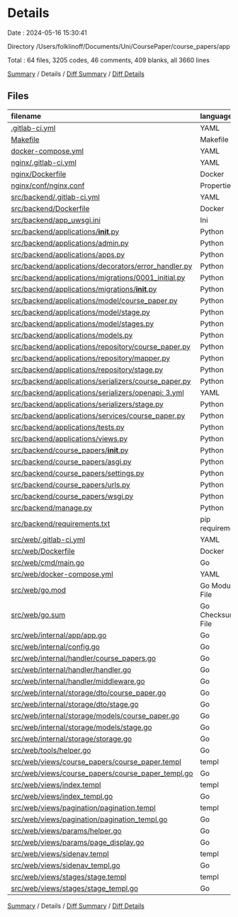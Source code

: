 # Details

Date : 2024-05-16 15:30:41

Directory /Users/folklinoff/Documents/Uni/CoursePaper/course_papers/app

Total : 64 files,  3205 codes, 46 comments, 409 blanks, all 3660 lines

[Summary](results.md) / Details / [Diff Summary](diff.md) / [Diff Details](diff-details.md)

## Files
| filename | language | code | comment | blank | total |
| :--- | :--- | ---: | ---: | ---: | ---: |
| [.gitlab-ci.yml](/.gitlab-ci.yml) | YAML | 6 | 0 | 2 | 8 |
| [Makefile](/Makefile) | Makefile | 9 | 0 | 3 | 12 |
| [docker-compose.yml](/docker-compose.yml) | YAML | 42 | 0 | 1 | 43 |
| [nginx/.gitlab-ci.yml](/nginx/.gitlab-ci.yml) | YAML | 41 | 0 | 2 | 43 |
| [nginx/Dockerfile](/nginx/Dockerfile) | Docker | 5 | 0 | 2 | 7 |
| [nginx/conf/nginx.conf](/nginx/conf/nginx.conf) | Properties | 10 | 8 | 3 | 21 |
| [src/backend/.gitlab-ci.yml](/src/backend/.gitlab-ci.yml) | YAML | 41 | 0 | 2 | 43 |
| [src/backend/Dockerfile](/src/backend/Dockerfile) | Docker | 13 | 1 | 5 | 19 |
| [src/backend/app_uwsgi.ini](/src/backend/app_uwsgi.ini) | Ini | 6 | 0 | 0 | 6 |
| [src/backend/applications/__init__.py](/src/backend/applications/__init__.py) | Python | 0 | 0 | 1 | 1 |
| [src/backend/applications/admin.py](/src/backend/applications/admin.py) | Python | 4 | 1 | 1 | 6 |
| [src/backend/applications/apps.py](/src/backend/applications/apps.py) | Python | 4 | 0 | 3 | 7 |
| [src/backend/applications/decorators/error_handler.py](/src/backend/applications/decorators/error_handler.py) | Python | 12 | 0 | 2 | 14 |
| [src/backend/applications/migrations/0001_initial.py](/src/backend/applications/migrations/0001_initial.py) | Python | 27 | 1 | 7 | 35 |
| [src/backend/applications/migrations/__init__.py](/src/backend/applications/migrations/__init__.py) | Python | 0 | 0 | 1 | 1 |
| [src/backend/applications/model/course_paper.py](/src/backend/applications/model/course_paper.py) | Python | 10 | 0 | 2 | 12 |
| [src/backend/applications/model/stage.py](/src/backend/applications/model/stage.py) | Python | 10 | 1 | 4 | 15 |
| [src/backend/applications/model/stages.py](/src/backend/applications/model/stages.py) | Python | 8 | 0 | 2 | 10 |
| [src/backend/applications/models.py](/src/backend/applications/models.py) | Python | 13 | 0 | 5 | 18 |
| [src/backend/applications/repository/course_paper.py](/src/backend/applications/repository/course_paper.py) | Python | 20 | 0 | 12 | 32 |
| [src/backend/applications/repository/mapper.py](/src/backend/applications/repository/mapper.py) | Python | 33 | 0 | 8 | 41 |
| [src/backend/applications/repository/stage.py](/src/backend/applications/repository/stage.py) | Python | 12 | 0 | 12 | 24 |
| [src/backend/applications/serializers/course_paper.py](/src/backend/applications/serializers/course_paper.py) | Python | 17 | 0 | 8 | 25 |
| [src/backend/applications/serializers/openapi: 3.yml](/src/backend/applications/serializers/openapi:%203.yml) | YAML | 149 | 0 | 3 | 152 |
| [src/backend/applications/serializers/stage.py](/src/backend/applications/serializers/stage.py) | Python | 14 | 0 | 9 | 23 |
| [src/backend/applications/services/course_paper.py](/src/backend/applications/services/course_paper.py) | Python | 37 | 0 | 17 | 54 |
| [src/backend/applications/tests.py](/src/backend/applications/tests.py) | Python | 1 | 1 | 2 | 4 |
| [src/backend/applications/views.py](/src/backend/applications/views.py) | Python | 86 | 1 | 11 | 98 |
| [src/backend/course_papers/__init__.py](/src/backend/course_papers/__init__.py) | Python | 0 | 0 | 1 | 1 |
| [src/backend/course_papers/asgi.py](/src/backend/course_papers/asgi.py) | Python | 10 | 0 | 7 | 17 |
| [src/backend/course_papers/settings.py](/src/backend/course_papers/settings.py) | Python | 86 | 16 | 35 | 137 |
| [src/backend/course_papers/urls.py](/src/backend/course_papers/urls.py) | Python | 28 | 0 | 3 | 31 |
| [src/backend/course_papers/wsgi.py](/src/backend/course_papers/wsgi.py) | Python | 10 | 0 | 7 | 17 |
| [src/backend/manage.py](/src/backend/manage.py) | Python | 17 | 1 | 5 | 23 |
| [src/backend/requirements.txt](/src/backend/requirements.txt) | pip requirements | 7 | 0 | 0 | 7 |
| [src/web/.gitlab-ci.yml](/src/web/.gitlab-ci.yml) | YAML | 41 | 0 | 2 | 43 |
| [src/web/Dockerfile](/src/web/Dockerfile) | Docker | 12 | 0 | 6 | 18 |
| [src/web/cmd/main.go](/src/web/cmd/main.go) | Go | 36 | 0 | 11 | 47 |
| [src/web/docker-compose.yml](/src/web/docker-compose.yml) | YAML | 10 | 0 | 0 | 10 |
| [src/web/go.mod](/src/web/go.mod) | Go Module File | 21 | 0 | 4 | 25 |
| [src/web/go.sum](/src/web/go.sum) | Go Checksum File | 43 | 0 | 1 | 44 |
| [src/web/internal/app/app.go](/src/web/internal/app/app.go) | Go | 33 | 0 | 10 | 43 |
| [src/web/internal/config.go](/src/web/internal/config.go) | Go | 79 | 0 | 17 | 96 |
| [src/web/internal/handler/course_papers.go](/src/web/internal/handler/course_papers.go) | Go | 122 | 0 | 20 | 142 |
| [src/web/internal/handler/handler.go](/src/web/internal/handler/handler.go) | Go | 20 | 0 | 7 | 27 |
| [src/web/internal/handler/middleware.go](/src/web/internal/handler/middleware.go) | Go | 13 | 0 | 3 | 16 |
| [src/web/internal/storage/dto/course_paper.go](/src/web/internal/storage/dto/course_paper.go) | Go | 5 | 0 | 2 | 7 |
| [src/web/internal/storage/dto/stage.go](/src/web/internal/storage/dto/stage.go) | Go | 4 | 0 | 2 | 6 |
| [src/web/internal/storage/models/course_paper.go](/src/web/internal/storage/models/course_paper.go) | Go | 11 | 0 | 3 | 14 |
| [src/web/internal/storage/models/stage.go](/src/web/internal/storage/models/stage.go) | Go | 8 | 0 | 3 | 11 |
| [src/web/internal/storage/storage.go](/src/web/internal/storage/storage.go) | Go | 131 | 0 | 20 | 151 |
| [src/web/tools/helper.go](/src/web/tools/helper.go) | Go | 4 | 0 | 2 | 6 |
| [src/web/views/course_papers/course_paper.templ](/src/web/views/course_papers/course_paper.templ) | templ | 153 | 0 | 16 | 169 |
| [src/web/views/course_papers/course_paper_templ.go](/src/web/views/course_papers/course_paper_templ.go) | Go | 564 | 3 | 19 | 586 |
| [src/web/views/index.templ](/src/web/views/index.templ) | templ | 39 | 0 | 3 | 42 |
| [src/web/views/index_templ.go](/src/web/views/index_templ.go) | Go | 71 | 3 | 6 | 80 |
| [src/web/views/pagination/pagination.templ](/src/web/views/pagination/pagination.templ) | templ | 65 | 0 | 6 | 71 |
| [src/web/views/pagination/pagination_templ.go](/src/web/views/pagination/pagination_templ.go) | Go | 171 | 3 | 9 | 183 |
| [src/web/views/params/helper.go](/src/web/views/params/helper.go) | Go | 15 | 0 | 3 | 18 |
| [src/web/views/params/page_display.go](/src/web/views/params/page_display.go) | Go | 55 | 0 | 6 | 61 |
| [src/web/views/sidenav.templ](/src/web/views/sidenav.templ) | templ | 6 | 0 | 2 | 8 |
| [src/web/views/sidenav_templ.go](/src/web/views/sidenav_templ.go) | Go | 28 | 3 | 5 | 36 |
| [src/web/views/stages/stage.templ](/src/web/views/stages/stage.templ) | templ | 135 | 0 | 15 | 150 |
| [src/web/views/stages/stage_templ.go](/src/web/views/stages/stage_templ.go) | Go | 522 | 3 | 18 | 543 |

[Summary](results.md) / Details / [Diff Summary](diff.md) / [Diff Details](diff-details.md)